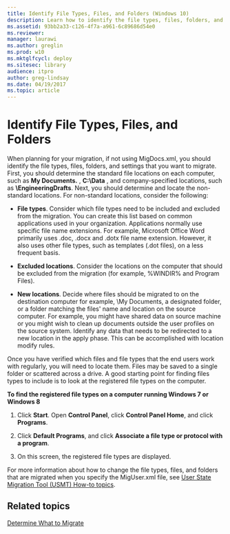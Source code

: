 ```yaml
---
title: Identify File Types, Files, and Folders (Windows 10)
description: Learn how to identify the file types, files, folders, and settings that you want to migrate when you're planning your migration.
ms.assetid: 93bb2a33-c126-4f7a-a961-6c89686d54e0
ms.reviewer: 
manager: laurawi
ms.author: greglin
ms.prod: w10
ms.mktglfcycl: deploy
ms.sitesec: library
audience: itpro
author: greg-lindsay
ms.date: 04/19/2017
ms.topic: article
---
```


# Identify File Types, Files, and Folders


When planning for your migration, if not using MigDocs.xml, you should identify the file types, files, folders, and settings that you want to migrate. First, you should determine the standard file locations on each computer, such as **My Documents.** , **C:\\Data** , and company-specified locations, such as **\\EngineeringDrafts**. Next, you should determine and locate the non-standard locations. For non-standard locations, consider the following:

-   **File types**. Consider which file types need to be included and excluded from the migration. You can create this list based on common applications used in your organization. Applications normally use specific file name extensions. For example, Microsoft Office Word primarily uses .doc, .docx and .dotx file name extension. However, it also uses other file types, such as templates (.dot files), on a less frequent basis.

-   **Excluded locations**. Consider the locations on the computer that should be excluded from the migration (for example, %WINDIR% and Program Files).

-   **New locations**. Decide where files should be migrated to on the destination computer for example, \\My Documents, a designated folder, or a folder matching the files' name and location on the source computer. For example, you might have shared data on source machine or you might wish to clean up documents outside the user profiles on the source system. Identify any data that needs to be redirected to a new location in the apply phase. This can be accomplished with location modify rules.

Once you have verified which files and file types that the end users work with regularly, you will need to locate them. Files may be saved to a single folder or scattered across a drive. A good starting point for finding files types to include is to look at the registered file types on the computer.

**To find the registered file types on a computer running Windows 7 or Windows 8**

1.  Click **Start**. Open **Control Panel**, click **Control Panel Home**, and click **Programs**.

2.  Click **Default Programs**, and click **Associate a file type or protocol with a program**.

3.  On this screen, the registered file types are displayed.

For more information about how to change the file types, files, and folders that are migrated when you specify the MigUser.xml file, see [User State Migration Tool (USMT) How-to topics](usmt-how-to.md).

## Related topics


[Determine What to Migrate](usmt-determine-what-to-migrate.md)

 

 





